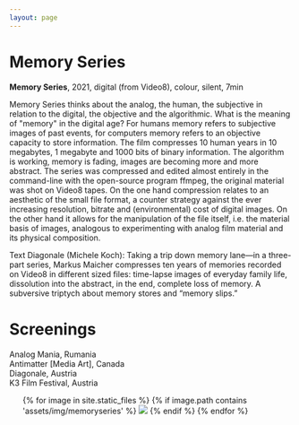 ```yaml
---
layout: page
---
```


# Memory Series

<strong><b>Memory Series</b></strong>, 2021, digital (from Video8), colour, silent, 7min <br>

Memory Series thinks about the analog, the human, the subjective in relation to the digital, the objective and the algorithmic. What is the meaning of "memory" in the digital age? For humans memory refers to subjective images of past events, for computers memory refers to an objective capacity to store information. The film compresses 10 human years in 10 megabytes, 1 megabyte and 1000 bits of binary information. The algorithm is working, memory is fading, images are becoming more and more abstract. The series was compressed and edited almost entirely in the command-line with the open-source program ffmpeg, the original material was shot on Video8 tapes. On the one hand compression relates to an aesthetic of the small file format, a counter strategy against the ever increasing resolution, bitrate and (environmental) cost of digital images. On the other hand it allows for the manipulation of the file itself, i.e. the material basis of images, analogous to experimenting with analog film material and its physical composition.

Text Diagonale (Michele Koch):
Taking a trip down memory lane—in a three-part series, Markus Maicher compresses ten years of memories recorded on Video8 in different sized files: time-lapse images of everyday family life, dissolution into the abstract, in the end, complete loss of memory. A subversive triptych about memory stores and “memory slips.”


# Screenings

Analog Mania, Rumania <br>
Antimatter [Media Art], Canada <br>
Diagonale, Austria<br>
K3 Film Festival, Austria<br>

<ul>
{% for image in site.static_files %}
    {% if image.path contains 'assets/img/memoryseries' %}
<img src="{{ image.path }}"/>
    {% endif %}
{% endfor %}
</ul>